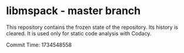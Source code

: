 # libmspack - master branch

This repository contains the frozen state of the repository.
Its history is cleared. It is used only for static code
analysis with Codacy.

Commit Time: 1734548558